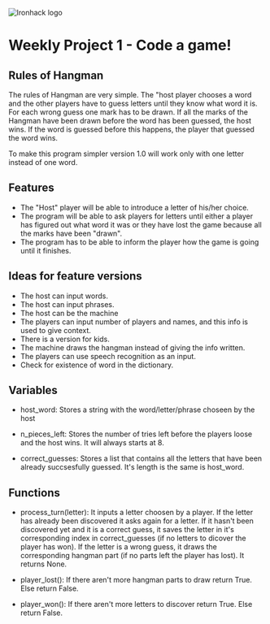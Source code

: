 ![Ironhack logo](https://i.imgur.com/1QgrNNw.png)

# Weekly Project 1 - Code a game!

## Rules of Hangman

The rules of Hangman are very simple. The "host player chooses a word and the other players have to guess letters until they know what word it is. For each wrong guess one mark has to be drawn. If all the marks of the Hangman have been drawn before the word has been guessed, the host wins. If the word is guessed before this happens, the player that guessed the word wins.

To make this program simpler version 1.0 will work only with one letter instead of one word.

## Features
- The "Host" player will be able to introduce a letter of his/her choice.
- The program will be able to ask players for letters until either a player has figured out what word it was or they have lost the game because all the marks have been "drawn".
- The program has to be able to inform the player how the game is going until it finishes.

## Ideas for feature versions
- The host can input words.
- The host can input phrases.
- The host can be the machine
- The players can input number of players and names, and this info is used to give context.
- There is a version for kids.
- The machine draws the hangman instead of giving the info written.
- The players can use speech recognition as an input.
- Check for existence of word in the dictionary.

## Variables
- host_word: Stores a string with the word/letter/phrase choseen by the host

- n_pieces_left: Stores the number of tries left before the players loose and the host wins. It will always starts at 8.

- correct_guesses: Stores a list that contains all the letters that have been already succsesfully guessed. It's length is the same is host_word.

## Functions
- process_turn(letter): It inputs a letter choosen by a player. If the letter has already been discovered it asks again for a letter. If it hasn't been discovered yet and it is a correct guess, it saves the letter in it's corresponding index in correct_guesses (if no letters to dicover the player has won). If the letter is a wrong guess, it draws the corresponding hangman part (if no parts left the player has lost). It returns None.

- player_lost(): If there aren't more hangman parts to draw return True. Else return False.

- player_won(): If there aren't more letters to discover return True. Else return False.
